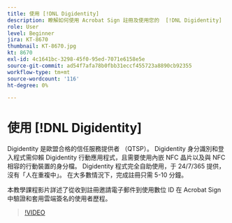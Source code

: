```yaml
---
title: 使用 [!DNL Digidentity]
description: 瞭解如何使用 Acrobat Sign 註冊及使用您的  [!DNL Digidentity]  數位 ID
role: User
level: Beginner
jira: KT-8670
thumbnail: KT-8670.jpg
kt: 8670
exl-id: 4c1641bc-3298-45f0-95ed-7071e6158e5e
source-git-commit: ad54f7afa78b0fbb31eccf455723a8890cb92355
workflow-type: tm+mt
source-wordcount: '116'
ht-degree: 0%

---
```


# 使用 [!DNL Digidentity]

Digidentity 是歐盟合格的信任服務提供者 （QTSP）。 Digidentity 身分識別和登入程式需仰賴 Digidentity 行動應用程式，且需要使用內嵌 NFC 晶片以及與 NFC 相容的行動裝置的身分檔。 Digidentity 程式完全自助使用，于 24/7/365 提供，沒有「人在重複中」。 在大多數情況下，完成註冊只需 5-10 分鐘。

本教學課程影片詳述了從收到註冊邀請電子郵件到使用數位 ID 在 Acrobat Sign 中驗證和套用雲端簽名的使用者歷程。

>[!VIDEO](https://video.tv.adobe.com/v/336991?quality=12&learn=on&hidetitle=true)
